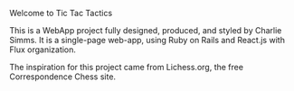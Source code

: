 Welcome to Tic Tac Tactics

This is a WebApp project fully designed, produced, and styled by Charlie Simms.
It is a single-page web-app, using Ruby on Rails and React.js with Flux organization. 

The inspiration for this project came from Lichess.org, the free Correspondence
Chess site.
